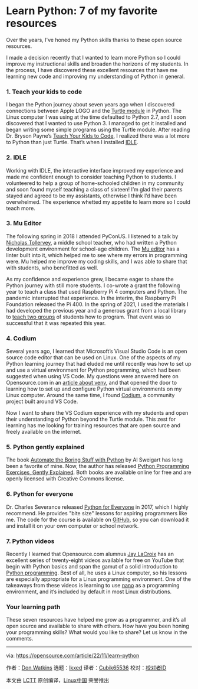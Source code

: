 [#]: subject: "Learn Python: 7 of my favorite resources"
[#]: via: "https://opensource.com/article/22/11/learn-python"
[#]: author: "Don Watkins https://opensource.com/users/don-watkins"
[#]: collector: "lkxed"
[#]: translator: "Cubik65536"
[#]: reviewer: " "
[#]: publisher: " "
[#]: url: " "

Learn Python: 7 of my favorite resources
======

Over the years, I've honed my Python skills thanks to these open source resources.

I made a decision recently that I wanted to learn more Python so I could improve my instructional skills and broaden the horizons of my students. In the process, I have discovered these excellent resources that have me learning new code and improving my understanding of Python in general.

### 1. Teach your kids to code

I began the Python journey about seven years ago when I discovered connections between Apple LOGO and the [Turtle module][1] in Python. The Linux computer I was using at the time defaulted to Python 2.7, and I soon discovered that I wanted to use Python 3. I managed to get it installed and began writing some simple programs using the Turtle module. After reading Dr. Bryson Payne’s [Teach Your Kids to Code][2], I realized there was a lot more to Python than just Turtle. That’s when I installed [IDLE][3].

### 2. IDLE

Working with IDLE, the interactive interface improved my experience and made me confident enough to consider teaching Python to students. I volunteered to help a group of home-schooled children in my community and soon found myself teaching a class of sixteen! I’m glad their parents stayed and agreed to be my assistants, otherwise I think I’d have been overwhelmed. The experience whetted my appetite to learn more so I could teach more.

### 3. Mu Editor

The following spring in 2018 I attended PyConUS. I listened to a talk by [Nicholas Tollervey][4], a middle school teacher, who had written a Python development environment for school-age children. The [Mu editor][5] has a linter built into it, which helped me to see where my errors in programming were. Mu helped me improve my coding skills, and I was able to share that with students, who benefitted as well.

As my confidence and experience grew, I became eager to share the Python journey with still more students. I co-wrote a grant the following year to teach a class that used Raspberry Pi 4 computers and Python. The pandemic interrupted that experience. In the interim, the Raspberry Pi Foundation released the Pi 400. In the spring of 2021, I used the materials I had developed the previous year and a generous grant from a local library to [teach two groups][6] of students how to program. That event was so successful that it was repeated this year.

### 4. Codium

Several years ago, I learned that Microsoft’s Visual Studio Code is an open source code editor that can be used on Linux. One of the aspects of my Python learning journey that had eluded me until recently was how to set up and use a virtual environment for Python programming, which had been suggested when using VS Code. My questions were answered here on Opensource.com in an [article about venv][7], and that opened the door to learning how to set up and configure Python virtual environments on my Linux computer. Around the same time, I found [Codium][8], a community project built around VS Code.

Now I want to share the VS Codium experience with my students and open their understanding of Python beyond the Turtle module. This zest for learning has me looking for training resources that are open source and freely available on the internet.

### 5. Python gently explained

The book [Automate the Boring Stuff with Python][9] by Al Sweigart has long been a favorite of mine. Now, the author has released [Python Programming Exercises, Gently Explained][10]. Both books are available online for free and are openly licensed with Creative Commons license.

### 6. Python for everyone

Dr. Charles Severance released [Python for Everyone][11] in 2017, which I highly recommend. He provides "bite size" lessons for aspiring programmers like me. The code for the course is available on [GitHub][12], so you can download it and install it on your own computer or school network.

### 7. Python videos

Recently I learned that Opensource.com alumnus [Jay LaCroix][13] has an excellent series of twenty-eight videos available for free on YouTube that begin with Python basics and span the gamut of a solid introduction to [Python programming][14]. Best of all, he uses a Linux computer, so his lessons are especially appropriate for a Linux programming environment. One of the takeaways from these videos is learning to use [nano][15] as a programming environment, and it’s included by default in most Linux distributions.

### Your learning path

These seven resources have helped me grow as a programmer, and it’s all open source and available to share with others. How have you been honing your programming skills? What would you like to share? Let us know in the comments.

--------------------------------------------------------------------------------

via: https://opensource.com/article/22/11/learn-python

作者：[Don Watkins][a]
选题：[lkxed][b]
译者：[Cubik65536](https://github.com/Cubik65536)
校对：[校对者ID](https://github.com/校对者ID)

本文由 [LCTT](https://github.com/LCTT/TranslateProject) 原创编译，[Linux中国](https://linux.cn/) 荣誉推出

[a]: https://opensource.com/users/don-watkins
[b]: https://github.com/lkxed
[1]: https://opensource.com/article/21/9/logo-python-turtle
[2]: https://opensource.com/education/15/9/review-bryson-payne-teach-your-kids-code
[3]: https://docs.python.org/3/library/idle.html
[4]: https://us.pycon.org/2018/speaker/profile/194/
[5]: https://opensource.com/article/20/9/teach-python-mu
[6]: https://opensource.com/article/21/6/teach-python-raspberry-pi
[7]: https://opensource.com/article/20/10/venv-python
[8]: https://opensource.com/article/22/11/python-vs-code-codium
[9]: https://automatetheboringstuff.com/#toc
[10]: https://inventwithpython.com/pythongently/
[11]: https://www.py4e.com/lessons
[12]: https://github.com/csev/py4e
[13]: https://opensource.com/users/jlacroix
[14]: https://youtube.com/playlist?list=PLT98CRl2KxKGIazPd2nQEPbG7sQpT8LEj
[15]: https://opensource.com/article/20/12/gnu-nano
